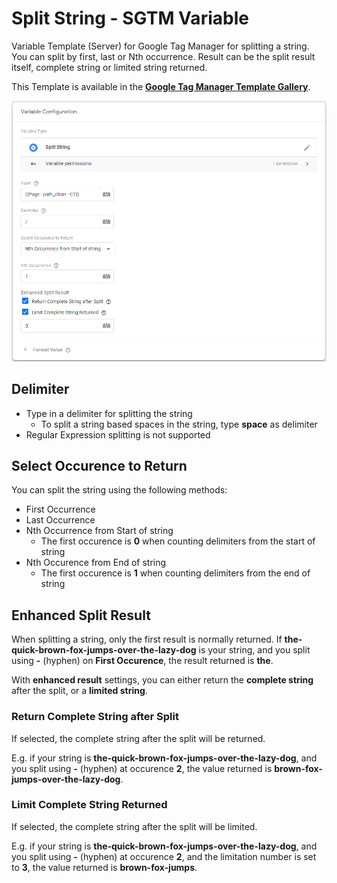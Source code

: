 # Split String - SGTM Variable
Variable Template (Server) for Google Tag Manager for splitting a string. You can split by first, last or Nth occurrence. Result can be the split result itself, complete string or limited string returned.

This Template is available in the [**Google Tag Manager Template Gallery**](https://tagmanager.google.com/gallery/#/owners/gtm-templates-knowit-experience/templates/sgtm-split-string-variable).

![Split String SGTM Variable](https://github.com/gtm-templates-knowit-experience/sgtm-split-string-variable/blob/main/images/sgtm-split-string-variable.png)

## Delimiter
* Type in a delimiter for splitting the string
  * To split a string based spaces in the string, type **space** as delimiter
* Regular Expression splitting is not supported

## Select Occurence to Return
You can split the string using the following methods:
* First Occurrence
* Last Occurrence
* Nth Occurrence from Start of string
  * The first occurence is **0** when counting delimiters from the start of string
* Nth Occurence from End of string
  * The first occurence is **1** when counting delimiters from the end of string

## Enhanced Split Result
When splitting a string, only the first result is normally returned.
If **the-quick-brown-fox-jumps-over-the-lazy-dog** is your string, and you split using **-** (hyphen) on **First Occurence**, the result returned is **the**.

With **enhanced result** settings, you can either return the **complete string** after the split, or a **limited string**.

### Return Complete String after Split
If selected, the complete string after the split will be returned.

E.g. if your string is **the-quick-brown-fox-jumps-over-the-lazy-dog**, and you split using **-** (hyphen) at occurence **2**, the value returned is **brown-fox-jumps-over-the-lazy-dog**.

### Limit Complete String Returned 
If selected, the complete string after the split will be limited.

E.g. if your string is **the-quick-brown-fox-jumps-over-the-lazy-dog**, and you split using **-** (hyphen) at occurence **2**, and the limitation number is set to **3**, the value returned is **brown-fox-jumps**.
